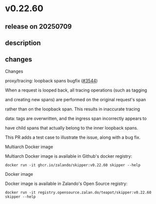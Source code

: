 # v0.22.60

## release on 20250709
## description
## changes
Changes

proxy/tracing: loopback spans bugfix (<a class="issue-link js-issue-link" data-error-text="Failed to load title" data-id="3203012301" data-permission-text="Title is private" data-url="https://github.com/zalando/skipper/issues/3544" data-hovercard-type="pull_request" data-hovercard-url="/zalando/skipper/pull/3544/hovercard" href="https://github.com/zalando/skipper/pull/3544">#3544</a>)

When a request is looped back, all tracing operations (such as tagging  

and creating new spans) are performed on the original request's span  

rather than on the loopback span. This results in inaccurate tracing  

data: tags are overwritten, and the ingress span incorrectly appears to  

have child spans that actually belong to the inner loopback spans.

This PR adds a test case to illustrate the issue, along with a bug fix.

Multiarch Docker image

Multiarch Docker image is available in Github's docker registry:

    docker run -it ghcr.io/zalando/skipper:v0.22.60 skipper --help

Docker image

Docker image is available in Zalando's Open Source registry:

    docker run -it registry.opensource.zalan.do/teapot/skipper:v0.22.60 skipper --help


